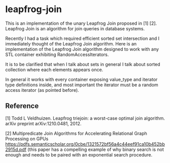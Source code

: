# leapfrog-join

This is an implementation of the unary Leapfrog Join proposed in [1] [2].
Leapfrog Join is an algorithm for join queries in database systems.

Recently I had a task which required efficient sorted set intersection and I immediately thought of the Leapfrog Join algorithm.
Here is an implementation of the Leapfrog Join algorithm designed to work with any STL container exhibiting RandomAccessIterators.

It is to be clarified that when I talk about sets in general I talk about sorted collection where each elements appears once.

In general it works with every container exposing value_type and iterator type definitions inside, and most important the iterator must be a random access iterator (as pointed before).

## Reference
[1] Todd L Veldhuizen. Leapfrog triejoin: a worst-case optimal join algorithm. arXiv preprint arXiv:1210.0481, 2012.

[2] Multipredicate Join Algorithms for Accelerating Relational Graph Processing on GPUs https://pdfs.semanticscholar.org/0cbe/1321572bf56a4c44eef91ca10b452bb2915d.pdf (this paper has a compelling example of why binary search is not enough and needs to be paired with an exponential search procedure.
